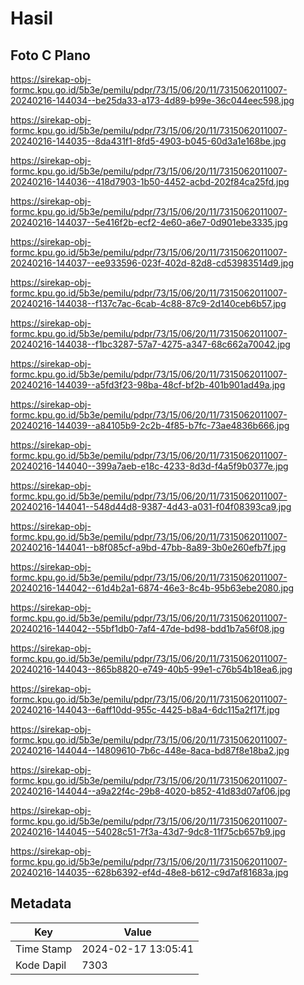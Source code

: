 # Hasil

## Foto C Plano

https://sirekap-obj-formc.kpu.go.id/5b3e/pemilu/pdpr/73/15/06/20/11/7315062011007-20240216-144034--be25da33-a173-4d89-b99e-36c044eec598.jpg

https://sirekap-obj-formc.kpu.go.id/5b3e/pemilu/pdpr/73/15/06/20/11/7315062011007-20240216-144035--8da431f1-8fd5-4903-b045-60d3a1e168be.jpg

https://sirekap-obj-formc.kpu.go.id/5b3e/pemilu/pdpr/73/15/06/20/11/7315062011007-20240216-144036--418d7903-1b50-4452-acbd-202f84ca25fd.jpg

https://sirekap-obj-formc.kpu.go.id/5b3e/pemilu/pdpr/73/15/06/20/11/7315062011007-20240216-144037--5e416f2b-ecf2-4e60-a6e7-0d901ebe3335.jpg

https://sirekap-obj-formc.kpu.go.id/5b3e/pemilu/pdpr/73/15/06/20/11/7315062011007-20240216-144037--ee933596-023f-402d-82d8-cd53983514d9.jpg

https://sirekap-obj-formc.kpu.go.id/5b3e/pemilu/pdpr/73/15/06/20/11/7315062011007-20240216-144038--f137c7ac-6cab-4c88-87c9-2d140ceb6b57.jpg

https://sirekap-obj-formc.kpu.go.id/5b3e/pemilu/pdpr/73/15/06/20/11/7315062011007-20240216-144038--f1bc3287-57a7-4275-a347-68c662a70042.jpg

https://sirekap-obj-formc.kpu.go.id/5b3e/pemilu/pdpr/73/15/06/20/11/7315062011007-20240216-144039--a5fd3f23-98ba-48cf-bf2b-401b901ad49a.jpg

https://sirekap-obj-formc.kpu.go.id/5b3e/pemilu/pdpr/73/15/06/20/11/7315062011007-20240216-144039--a84105b9-2c2b-4f85-b7fc-73ae4836b666.jpg

https://sirekap-obj-formc.kpu.go.id/5b3e/pemilu/pdpr/73/15/06/20/11/7315062011007-20240216-144040--399a7aeb-e18c-4233-8d3d-f4a5f9b0377e.jpg

https://sirekap-obj-formc.kpu.go.id/5b3e/pemilu/pdpr/73/15/06/20/11/7315062011007-20240216-144041--548d44d8-9387-4d43-a031-f04f08393ca9.jpg

https://sirekap-obj-formc.kpu.go.id/5b3e/pemilu/pdpr/73/15/06/20/11/7315062011007-20240216-144041--b8f085cf-a9bd-47bb-8a89-3b0e260efb7f.jpg

https://sirekap-obj-formc.kpu.go.id/5b3e/pemilu/pdpr/73/15/06/20/11/7315062011007-20240216-144042--61d4b2a1-6874-46e3-8c4b-95b63ebe2080.jpg

https://sirekap-obj-formc.kpu.go.id/5b3e/pemilu/pdpr/73/15/06/20/11/7315062011007-20240216-144042--55bf1db0-7af4-47de-bd98-bdd1b7a56f08.jpg

https://sirekap-obj-formc.kpu.go.id/5b3e/pemilu/pdpr/73/15/06/20/11/7315062011007-20240216-144043--865b8820-e749-40b5-99e1-c76b54b18ea6.jpg

https://sirekap-obj-formc.kpu.go.id/5b3e/pemilu/pdpr/73/15/06/20/11/7315062011007-20240216-144043--6aff10dd-955c-4425-b8a4-6dc115a2f17f.jpg

https://sirekap-obj-formc.kpu.go.id/5b3e/pemilu/pdpr/73/15/06/20/11/7315062011007-20240216-144044--14809610-7b6c-448e-8aca-bd87f8e18ba2.jpg

https://sirekap-obj-formc.kpu.go.id/5b3e/pemilu/pdpr/73/15/06/20/11/7315062011007-20240216-144044--a9a22f4c-29b8-4020-b852-41d83d07af06.jpg

https://sirekap-obj-formc.kpu.go.id/5b3e/pemilu/pdpr/73/15/06/20/11/7315062011007-20240216-144045--54028c51-7f3a-43d7-9dc8-11f75cb657b9.jpg

https://sirekap-obj-formc.kpu.go.id/5b3e/pemilu/pdpr/73/15/06/20/11/7315062011007-20240216-144035--628b6392-ef4d-48e8-b612-c9d7af81683a.jpg


## Metadata

| Key        | Value               |
| ---------- | ------------------- |
| Time Stamp | 2024-02-17 13:05:41 |
| Kode Dapil | 7303                |



